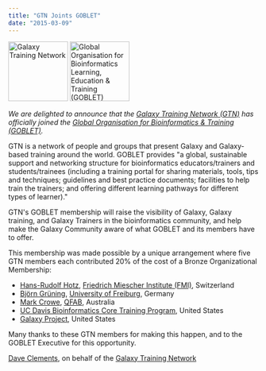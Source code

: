 ```yaml
---
title: "GTN Joints GOBLET"
date: "2015-03-09"
---
```

<div class='right'>
<a href='https://training.galaxyproject.org/'><img src="/src/images/logos/GTNLogo600.png" alt="Galaxy Training Network" height="120" /></a>
<a href='http://mygoblet.org'><img src="/src/images/logos/GobletLogo.png" alt="Global Organisation for Bioinformatics Learning, Education & Training (GOBLET)" height="120" /></a>
</div>

*We are delighted to announce that the [Galaxy Training Network (GTN)](https://training.galaxyproject.org/) has officially joined the [Global Organisation for Bioinformatics & Training (GOBLET)](http://mygoblet.org).*

GTN is a network of people and groups that present  Galaxy and Galaxy-based training around the world.  GOBLET provides "a global, sustainable support and networking structure for bioinformatics educators/trainers and students/trainees (including a training portal for sharing materials, tools, tips and techniques; guidelines and best practice documents; facilities to help train the trainers; and offering different learning pathways for different types of learner)."

GTN's GOBLET membership will raise the visibility of Galaxy, Galaxy training, and Galaxy Trainers in the bioinformatics community, and help make the Galaxy Community aware of what GOBLET and its members have to offer.

This membership was made possible by a unique arrangement where five GTN members each contributed 20% of the cost of a Bronze Organizational Membership:

* [Hans-Rudolf Hotz](/src/people/hansrudolf-hotz/index.md), [Friedrich Miescher Institute (FMI)](http://www.fmi.ch/), Switzerland
* [Björn Grüning](/src/people/bjoern-gruening/index.md), [University of Freiburg](http://www.uni-freiburg.de/), Germany
* [Mark Crowe](http://www.qfab.org/mark-crowe/), [QFAB](http://www.qfab.org/), Australia
* [UC Davis Bioinformatics Core Training Program](http://training.bioinformatics.ucdavis.edu/), United States
* [Galaxy Project](http://galaxyproject.org/), United States

Many thanks to these GTN members for making this happen, and to the GOBLET Executive for this opportunity.

[Dave Clements](/src/people/dave-clements/index.md), on behalf of the [Galaxy Training Network](https://training.galaxyproject.org/)
